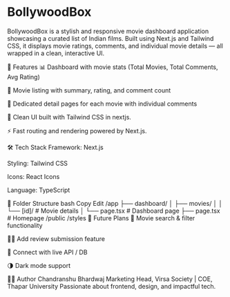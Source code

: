# BollywoodBox
BollywoodBox is a stylish and responsive movie dashboard application showcasing a curated list of Indian films. Built using Next.js and Tailwind CSS, it displays movie ratings, comments, and individual movie details — all wrapped in a clean, interactive UI.

📌 Features
📊 Dashboard with movie stats (Total Movies, Total Comments, Avg Rating)

🎥 Movie listing with summary, rating, and comment count

📝 Dedicated detail pages for each movie with individual comments

💅 Clean UI built with Tailwind CSS in nextjs.

⚡ Fast routing and rendering powered by Next.js.

🛠️ Tech Stack
Framework: Next.js

Styling: Tailwind CSS

Icons: React Icons

Language: TypeScript

📁 Folder Structure
bash
Copy
Edit
/app
  ├── dashboard/
  │   ├── movies/
  │   │   └── [id]/        # Movie details
  │   └── page.tsx         # Dashboard page
  ├── page.tsx             # Homepage
/public
/styles
🌱 Future Plans
🔎 Movie search & filter functionality

🧑‍💬 Add review submission feature

🔌 Connect with live API / DB

🌗 Dark mode support

👨‍💻 Author
Chandranshu Bhardwaj
Marketing Head, Virsa Society | COE, Thapar University
Passionate about frontend, design, and impactful tech.
